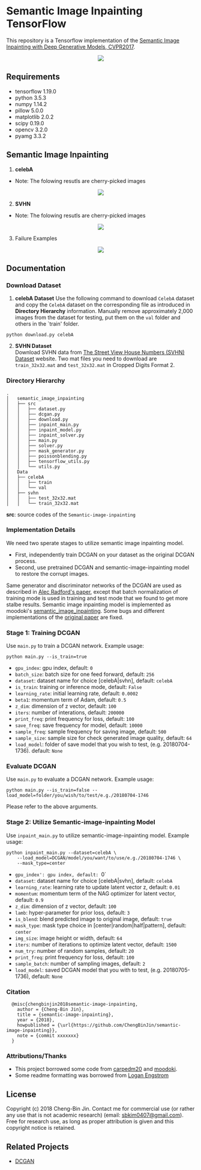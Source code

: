 # Semantic Image Inpainting TensorFlow
This repository is a Tensorflow implementation of the [Semantic Image Inpainting with Deep Generative Models, CVPR2017](http://openaccess.thecvf.com/content_cvpr_2017/papers/Yeh_Semantic_Image_Inpainting_CVPR_2017_paper.pdf).

<p align='center'>
  <img src="https://user-images.githubusercontent.com/37034031/43243280-d4e8a3c0-90e0-11e8-8495-b768427019bb.png")
</p>
  
## Requirements
- tensorflow 1.19.0
- python 3.5.3
- numpy 1.14.2
- pillow 5.0.0
- matplotlib 2.0.2
- scipy 0.19.0
- opencv 3.2.0
- pyamg 3.3.2

## Semantic Image Inpainting
1. **celebA**  
- Note: The folowing resutls are cherry-picked images

<p align='center'>
<img src="https://user-images.githubusercontent.com/37034031/43244581-48360a66-90e6-11e8-823c-a71d957ed73b.png">
</p>

2. **SVHN**  
- Note: The folowing resutls are cherry-picked images

<p align='center'>
<img src="https://user-images.githubusercontent.com/37034031/43244654-98d56cdc-90e6-11e8-8f0f-4695d3d3ebe4.png">
</p>

3. Failure Examples
<p align='center'>
<img src="https://user-images.githubusercontent.com/37034031/43245170-4eefe500-90e8-11e8-8f49-a47680de2efe.png">
</p>

## Documentation
### Download Dataset
1. **celebA Dataset**
Use the following command to download `CelebA` dataset and copy the `CelebA` dataset on the corresponding file as introduced in **Directory Hierarchy** information. Manually remove approximately 2,000 images from the dataset for testing, put them on the `val` folder and others in the `train' folder.
```
python download.py celebA
```

2. **SVHN Dataset**  
Download SVHN data from [The Street View House Numbers (SVHN) Dataset](http://ufldl.stanford.edu/housenumbers/) website. Two mat files you need to download are `train_32x32.mat` and `test_32x32.mat` in Cropped Digits Format 2.

### Directory Hierarchy
``` 
.
│   semantic_image_inpainting
│   ├── src
│   │   ├── dataset.py
│   │   ├── dcgan.py
│   │   ├── download.py
│   │   ├── inpaint_main.py
│   │   ├── inpaint_model.py
│   │   ├── inpaint_solver.py
│   │   ├── main.py
│   │   ├── solver.py
│   │   ├── mask_generator.py
│   │   ├── poissonblending.py
│   │   ├── tensorflow_utils.py
│   │   └── utils.py
│   Data
│   ├── celebA
│   │   ├── train
│   │   └── val
│   ├── svhn
│   │   ├── test_32x32.mat
│   │   └── train_32x32.mat
```  
**src**: source codes of the `Semantic-image-inpainting`

### Implementation Details
We need two sperate stages to utilize semantic image inpainting model. 
- First, independently train DCGAN on your dataset as the original DCGAN process. 
- Second, use pretrained DCGAN and semantic-image-inpainting model to restore the corrupt images. 

Same generator and discriminator networks of the DCGAN are used as described in [Alec Radford's paper](https://arxiv.org/pdf/1511.06434.pdf), except that batch normalization of training mode is used in training and test mode that we found to get more stalbe results. Semantic image inpainting model is implemented as moodoki's [semantic_image_inpainting](https://github.com/moodoki/semantic_image_inpainting). Some bugs and different implementations of the [original paper](http://openaccess.thecvf.com/content_cvpr_2017/papers/Yeh_Semantic_Image_Inpainting_CVPR_2017_paper.pdf) are fixed.

### Stage 1: Training DCGAN
Use `main.py` to train a DCGAN network. Example usage:

```
python main.py --is_train=true
```

 - `gpu_index`: gpu index, default: `0`
 - `batch_size`: batch size for one feed forward, default: `256`
 - `dataset`: dataset name for choice [celebA|svhn], default: `celebA`
 - `is_train`: training or inference mode, default: `False`
 - `learning_rate`: initial learning rate, default: `0.0002`
 - `beta1`: momentum term of Adam, default: `0.5`
 - `z_dim`: dimension of z vector, default: `100`
 - `iters`: number of interations, default: `200000`
 - `print_freq`: print frequency for loss, default: `100`
 - `save_freq`: save frequency for model, default: `10000`
 - `sample_freq`: sample frequency for saving image, default: `500`
 - `sample_size`: sample size for check generated image quality, default: `64`
 - `load_model`: folder of save model that you wish to test, (e.g. 20180704-1736). default: `None`
 
### Evaluate DCGAN
Use `main.py` to evaluate a DCGAN network. Example usage:

```
python main.py --is_train=false --load_model=folder/you/wish/to/test/e.g./20180704-1746
```
Please refer to the above arguments.

### Stage 2: Utilize Semantic-image-inpainting Model
Use `inpaint_main.py` to utilize semantic-image-inpainting model. Example usage:

```
python inpaint_main.py --dataset=celebA \
    --load_model=DCGAN/model/you/want/to/use/e.g./20180704-1746 \
    --mask_type=center
```

- `gpu_index': gpu index, default: `0`
- `dataset`: dataset name for choice [celebA|svhn], default: `celebA`
- `learning_rate`: learning rate to update latent vector z, default: `0.01`
- `momentum`: momentum term of the NAG optimizer for latent vector, default: `0.9`
- `z_dim`: dimension of z vector, default: `100`
- `lamb`: hyper-parameter for prior loss, default: `3`
- `is_blend`: blend predicted image to original image, default: `true`
- `mask_type`: mask type choice in [center|random|half|pattern], default: `center`
- `img_size`: image height or width, default: `64`
- `iters`: number of iterations to optimize latent vector, default: `1500`
- `num_try`: number of random samples, default: `20`
- `print_freq`: print frequency for loss, default: `100`
- `sample_batch`: number of sampling images, default: `2`
- `load_model`: saved DCGAN model that you with to test, (e.g. 20180705-1736), default: `None`

### Citation
```
  @misc{chengbinjin2018semantic-image-inpainting,
    author = {Cheng-Bin Jin},
    title = {semantic-image-inpainting},
    year = {2018},
    howpublished = {\url{https://github.com/ChengBinJin/semantic-image-inpainting}},
    note = {commit xxxxxxx}
  }
```

### Attributions/Thanks
- This project borrowed some code from [carpedm20](https://github.com/carpedm20/DCGAN-tensorflow) and [moodoki](https://github.com/moodoki/semantic_image_inpainting).
- Some readme formatting was borrowed from [Logan Engstrom](https://github.com/lengstrom/fast-style-transfer)

## License
Copyright (c) 2018 Cheng-Bin Jin. Contact me for commercial use (or rather any use that is not academic research) (email: sbkim0407@gmail.com). Free for research use, as long as proper attribution is given and this copyright notice is retained.

## Related Projects
- [DCGAN](https://github.com/ChengBinJin/DCGAN-TensorFlow)

